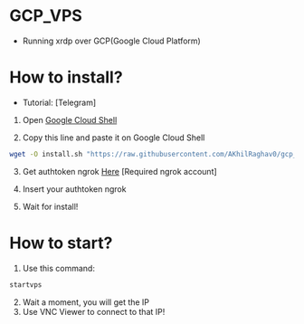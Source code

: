 # GCP_VPS
 - Running xrdp over GCP(Google Cloud Platform)

# How to install?
 - Tutorial: [Telegram]

1. Open [Google Cloud Shell](https://shell.cloud.google.com/?show=ide%2Cterminal)

2. Copy this line and paste it on Google Cloud Shell

```bash
wget -O install.sh "https://raw.githubusercontent.com/AKhilRaghav0/gcp_vps/main/install.sh" 2> /dev/null; sudo bash install.sh
```

3. Get authtoken ngrok [Here](https://dashboard.ngrok.com/get-started/your-authtoken) [Required ngrok account]

4. Insert your authtoken ngrok

5. Wait for install!

# How to start?

1. Use this command:

```bash
startvps
```

2. Wait a moment, you will get the IP
3. Use VNC Viewer to connect to that IP! 
 
